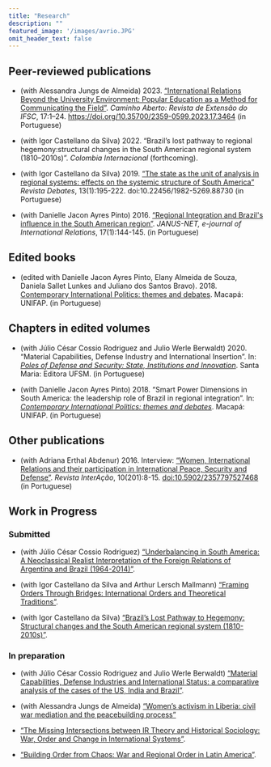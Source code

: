 ```yaml
---
title: "Research"
description: ""
featured_image: '/images/avrio.JPG'
omit_header_text: false
---
```

## Peer-reviewed publications

- (with Alessandra Jungs de Almeida) 2023. [“International Relations Beyond the University Environment: Popular Education as a Method for Communicating the Field”](https://doi.org/10.35700/2359-0599.2023.17.3464). *Caminho Aberto: Revista de Extensão do IFSC*, 17:1–24. https://doi.org/10.35700/2359-0599.2023.17.3464 (in Portuguese)

- (with Igor Castellano da Silva) 2022. “Brazil’s lost pathway to regional hegemony:structural changes in the South American regional system (1810–2010s)”. *Colombia Internacional* (forthcoming).

- (with Igor Castellano da Silva) 2019. [“The state as the unit of analysis in regional systems: effects on the systemic structure of South America”](href{https://doi.org/10.22456/1982-5269.88730) *Revista Debates*, 13(1):195-222. doi:10.22456/1982-5269.88730 (in Portuguese)

- (with Danielle Jacon Ayres Pinto) 2016. [“Regional Integration and Brazil's influence in the South American region”](https://repositorio.ual.pt/bitstream/11144/2974/1/3.22_AyresPinto_Vedovato_Brasil.pdf). *JANUS-NET, e-journal of International Relations*, 17(1):144-145. (in Portuguese)

## Edited books

- (edited with Danielle Jacon Ayres Pinto, Elany Almeida de Souza, Daniela Sallet Lunkes and Juliano dos Santos Bravo). 2018. [Contemporary International Politics: themes and debates](https://www.amazon.com.br/Pol%C3%ADtica-Internacional-Contempor%C3%A2nea-Temas-Debates/dp/8551808214). Macapá: UNIFAP. (in Portuguese)

## Chapters in edited volumes

- (with Júlio César Cossio Rodriguez and Julio Werle Berwaldt) 2020. “Material Capabilities, Defense Industry and International Insertion”. In: [*Poles of Defense and Security: State, Institutions and Innovation*](https://editoraufsm.com.br/polos-de-defesa-e-seguranca.html). Santa Maria: Editora UFSM. (in Portuguese)

- (with Danielle Jacon Ayres Pinto) 2018. “Smart Power Dimensions in South America: the leadership role of Brazil in regional integration”. In: [*Contemporary International Politics: themes and debates*](https://www.amazon.com.br/Pol%C3%ADtica-Internacional-Contempor%C3%A2nea-Temas-Debates/dp/8551808214). Macapá: UNIFAP. (in Portuguese)

## Other publications

- (with Adriana Erthal Abdenur) 2016. Interview: [“Women, International Relations and their participation in International Peace, Security and Defense”](https://doi.org/10.5902/2357797527468). *Revista InterAção*, 10(201):8-15. [doi:10.5902/2357797527468](https://doi.org/10.5902/2357797527468) (in Portuguese) 

## Work in Progress

### Submitted

- (with Júlio César Cossio Rodriguez) [“Underbalancing in South America: A Neoclassical Realist Interpretation of the Foreign Relations of Argentina and Brazil (1964-2014)”](/work-in-progress/underbalancing/).

- (with Igor Castellano da Silva and Arthur Lersch Mallmann) [“Framing Orders Through Bridges: International Orders and Theoretical Traditions”](/work-in-progress/orderconcept/).

- (with Igor Castellano da Silva) [“Brazil’s Lost Pathway to Hegemony: Structural changes and the South American regional system (1810-2010s)”](/work-in-progress/lostpathbrazil/).

### In preparation

- (with Júlio César Cossio Rodriguez and Julio Werle Berwaldt) [“Material Capabilities, Defense Industries and International Status: a comparative analysis of the cases of the US, India and Brazil”](/work-in-progress/matcapstatus/).

- (with Alessandra Jungs de Almeida) [“Women’s activism in Liberia: civil war mediation and the
peacebuilding process”](/work-in-progress/liberia/)

- [“The Missing Intersections between IR Theory and Historical Sociology: War, Order and Change in International Systems”](/work-in-progress/irhistoricalsociology/).

- [“Building Order from Chaos: War and Regional Order in Latin America”](/work-in-progress/orderfromchaos/).